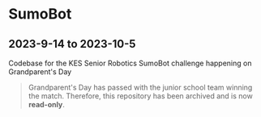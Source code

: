 # SumoBot
## 2023-9-14 to 2023-10-5

Codebase for the KES Senior Robotics SumoBot challenge happening on Grandparent's Day

> Grandparent's Day has passed with the junior school team winning the match. Therefore, this repository has been archived and is now **read-only**.
